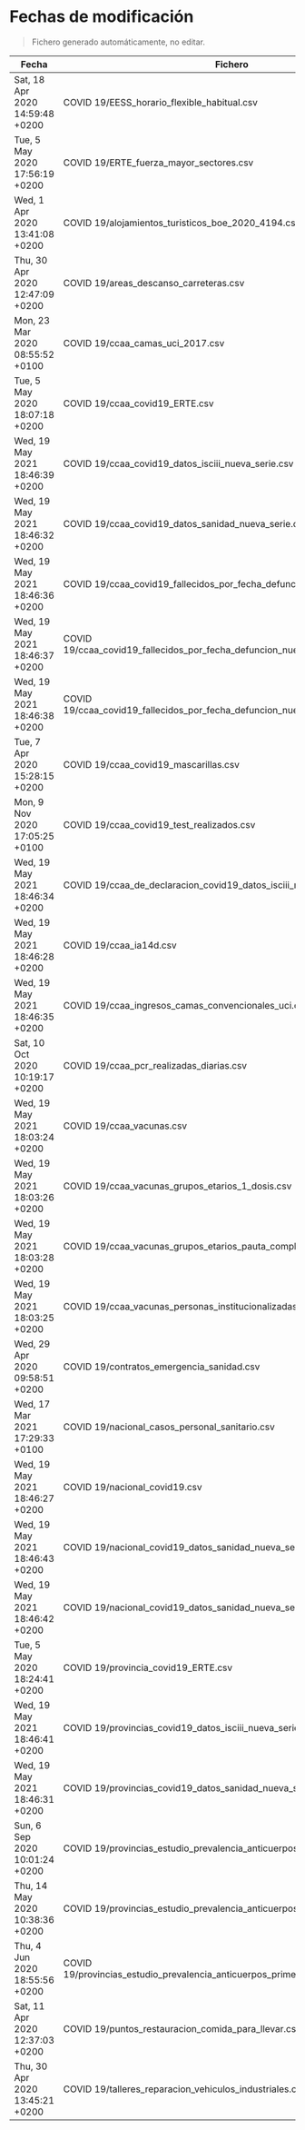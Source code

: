 # Fechas de modificación

> Fichero generado automáticamente, no editar.

| Fecha                           | Fichero                  |
|---------------------------------|--------------------------|
| Sat, 18 Apr 2020 14:59:48 +0200  | COVID 19/EESS_horario_flexible_habitual.csv |
| Tue, 5 May 2020 17:56:19 +0200  | COVID 19/ERTE_fuerza_mayor_sectores.csv |
| Wed, 1 Apr 2020 13:41:08 +0200  | COVID 19/alojamientos_turisticos_boe_2020_4194.csv |
| Thu, 30 Apr 2020 12:47:09 +0200  | COVID 19/areas_descanso_carreteras.csv |
| Mon, 23 Mar 2020 08:55:52 +0100  | COVID 19/ccaa_camas_uci_2017.csv |
| Tue, 5 May 2020 18:07:18 +0200  | COVID 19/ccaa_covid19_ERTE.csv |
| Wed, 19 May 2021 18:46:39 +0200  | COVID 19/ccaa_covid19_datos_isciii_nueva_serie.csv |
| Wed, 19 May 2021 18:46:32 +0200  | COVID 19/ccaa_covid19_datos_sanidad_nueva_serie.csv |
| Wed, 19 May 2021 18:46:36 +0200  | COVID 19/ccaa_covid19_fallecidos_por_fecha_defuncion_nueva_serie.csv |
| Wed, 19 May 2021 18:46:37 +0200  | COVID 19/ccaa_covid19_fallecidos_por_fecha_defuncion_nueva_serie_long.csv |
| Wed, 19 May 2021 18:46:38 +0200  | COVID 19/ccaa_covid19_fallecidos_por_fecha_defuncion_nueva_serie_original.csv |
| Tue, 7 Apr 2020 15:28:15 +0200  | COVID 19/ccaa_covid19_mascarillas.csv |
| Mon, 9 Nov 2020 17:05:25 +0100  | COVID 19/ccaa_covid19_test_realizados.csv |
| Wed, 19 May 2021 18:46:34 +0200  | COVID 19/ccaa_de_declaracion_covid19_datos_isciii_nueva_serie.csv |
| Wed, 19 May 2021 18:46:28 +0200  | COVID 19/ccaa_ia14d.csv |
| Wed, 19 May 2021 18:46:35 +0200  | COVID 19/ccaa_ingresos_camas_convencionales_uci.csv |
| Sat, 10 Oct 2020 10:19:17 +0200  | COVID 19/ccaa_pcr_realizadas_diarias.csv |
| Wed, 19 May 2021 18:03:24 +0200  | COVID 19/ccaa_vacunas.csv |
| Wed, 19 May 2021 18:03:26 +0200  | COVID 19/ccaa_vacunas_grupos_etarios_1_dosis.csv |
| Wed, 19 May 2021 18:03:28 +0200  | COVID 19/ccaa_vacunas_grupos_etarios_pauta_completa.csv |
| Wed, 19 May 2021 18:03:25 +0200  | COVID 19/ccaa_vacunas_personas_institucionalizadas.csv |
| Wed, 29 Apr 2020 09:58:51 +0200  | COVID 19/contratos_emergencia_sanidad.csv |
| Wed, 17 Mar 2021 17:29:33 +0100  | COVID 19/nacional_casos_personal_sanitario.csv |
| Wed, 19 May 2021 18:46:27 +0200  | COVID 19/nacional_covid19.csv |
| Wed, 19 May 2021 18:46:43 +0200  | COVID 19/nacional_covid19_datos_sanidad_nueva_serie.csv |
| Wed, 19 May 2021 18:46:42 +0200  | COVID 19/nacional_covid19_datos_sanidad_nueva_serie_grupos_edad.csv |
| Tue, 5 May 2020 18:24:41 +0200  | COVID 19/provincia_covid19_ERTE.csv |
| Wed, 19 May 2021 18:46:41 +0200  | COVID 19/provincias_covid19_datos_isciii_nueva_serie.csv |
| Wed, 19 May 2021 18:46:31 +0200  | COVID 19/provincias_covid19_datos_sanidad_nueva_serie.csv |
| Sun, 6 Sep 2020 10:01:24 +0200  | COVID 19/provincias_estudio_prevalencia_anticuerpos_final.csv |
| Thu, 14 May 2020 10:38:36 +0200  | COVID 19/provincias_estudio_prevalencia_anticuerpos_primera_ronda.csv |
| Thu, 4 Jun 2020 18:55:56 +0200  | COVID 19/provincias_estudio_prevalencia_anticuerpos_primera_y_segunda_ronda.csv |
| Sat, 11 Apr 2020 12:37:03 +0200  | COVID 19/puntos_restauracion_comida_para_llevar.csv |
| Thu, 30 Apr 2020 13:45:21 +0200  | COVID 19/talleres_reparacion_vehiculos_industriales.csv |
